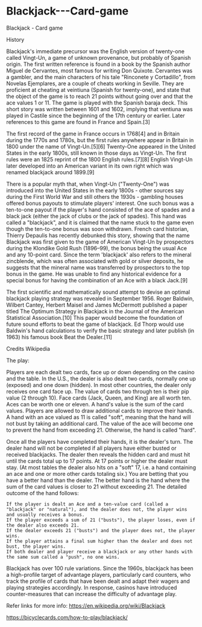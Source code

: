# Blackjack---Card-game
Blackjack - Card game


History

Blackjack's immediate precursor was the English version of twenty-one called Vingt-Un, a game of unknown provenance, but probably of Spanish origin. The first written reference is found in a book by the Spanish author Miguel de Cervantes, most famous for writing Don Quixote. Cervantes was a gambler, and the main characters of his tale "Rinconete y Cortadillo", from Novelas Ejemplares, are a couple of cheats working in Seville. They are proficient at cheating at veintiuna (Spanish for twenty-one), and state that the object of the game is to reach 21 points without going over and that the ace values 1 or 11. The game is played with the Spanish baraja deck. This short story was written between 1601 and 1602, implying that ventiuna was played in Castile since the beginning of the 17th century or earlier. Later references to this game are found in France and Spain.[3]

The first record of the game in France occurs in 1768[4] and in Britain during the 1770s and 1780s, but the first rules anywhere appear in Britain in 1800 under the name of Vingt-Un.[5][6] Twenty-One appeared in the United States in the early 1800s, still known in those days as Vingt-Un. The first rules were an 1825 reprint of the 1800 English rules.[7][8] English Vingt-Un later developed into an American variant in its own right which was renamed blackjack around 1899.[9]

There is a popular myth that, when Vingt-Un ("Twenty-One") was introduced into the United States in the early 1800s - other sources say during the First World War and still others the 1930s - gambling houses offered bonus payouts to stimulate players' interest. One such bonus was a ten-to-one payout if the player's hand consisted of the ace of spades and a black jack (either the jack of clubs or the jack of spades). This hand was called a "blackjack", and it is claimed that the name stuck to the game even though the ten-to-one bonus was soon withdrawn. French card historian, Thierry Depaulis has recently debunked this story, showing that the name Blackjack was first given to the game of American Vingt-Un by prospectors during the Klondike Gold Rush (1896–99), the bonus being the usual Ace and any 10-point card. Since the term 'blackjack' also refers to the mineral zincblende, which was often associated with gold or silver deposits, he suggests that the mineral name was transferred by prospectors to the top bonus in the game. He was unable to find any historical evidence for a special bonus for having the combination of an Ace with a black Jack.[9]

The first scientific and mathematically sound attempt to devise an optimal blackjack playing strategy was revealed in September 1956. Roger Baldwin, Wilbert Cantey, Herbert Maisel and James McDermott published a paper titled The Optimum Strategy in Blackjack in the Journal of the American Statistical Association.[10] This paper would become the foundation of future sound efforts to beat the game of blackjack. Ed Thorp would use Baldwin's hand calculations to verify the basic strategy and later publish (in 1963) his famous book Beat the Dealer.[11] 

Credits Wikipedia



The play:

Players are each dealt two cards, face up or down depending on the casino and the table. In the U.S., the dealer is also dealt two cards, normally one up (exposed) and one down (hidden). In most other countries, the dealer only receives one card face up. The value of cards two through ten is their pip value (2 through 10). Face cards (Jack, Queen, and King) are all worth ten. Aces can be worth one or eleven. A hand's value is the sum of the card values. Players are allowed to draw additional cards to improve their hands. A hand with an ace valued as 11 is called "soft", meaning that the hand will not bust by taking an additional card. The value of the ace will become one to prevent the hand from exceeding 21. Otherwise, the hand is called "hard".

Once all the players have completed their hands, it is the dealer's turn. The dealer hand will not be completed if all players have either busted or received blackjacks. The dealer then reveals the hidden card and must hit until the cards total up to 17 points. At 17 points or higher the dealer must stay. (At most tables the dealer also hits on a "soft" 17, i.e. a hand containing an ace and one or more other cards totaling six.) You are betting that you have a better hand than the dealer. The better hand is the hand where the sum of the card values is closer to 21 without exceeding 21. The detailed outcome of the hand follows:

    If the player is dealt an Ace and a ten-value card (called a "blackjack" or "natural"), and the dealer does not, the player wins and usually receives a bonus.
    If the player exceeds a sum of 21 ("busts"), the player loses, even if the dealer also exceeds 21.
    If the dealer exceeds 21 ("busts") and the player does not, the player wins.
    If the player attains a final sum higher than the dealer and does not bust, the player wins.
    If both dealer and player receive a blackjack or any other hands with the same sum called a "push", no one wins.

Blackjack has over 100 rule variations. Since the 1960s, blackjack has been a high-profile target of advantage players, particularly card counters, who track the profile of cards that have been dealt and adapt their wagers and playing strategies accordingly. In response, casinos have introduced counter-measures that can increase the difficulty of advantage play. 


Refer links for more info:
https://en.wikipedia.org/wiki/Blackjack

https://bicyclecards.com/how-to-play/blackjack/
